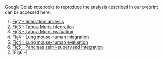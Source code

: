 
Google Colab notebooks to reproduce the analysis described in our preprint can be accessed here:

1. [Fig2 - Simulation analysis](https://colab.research.google.com/drive/1LEDnRwFH2v166T-pUaCYb6TZMgfViO-W?usp=sharing)
2. [Fig3 - Tabula Muris integration](https://colab.research.google.com/drive/1y2z0vQmA2SQNrj9XAfuhiFDm19XeubOn?usp=sharing)
3. [Fig3 - Tabula Muris evaluation](https://colab.research.google.com/drive/1bxekVOIfBaeScx5Rh1S4iEEAn1QsqOSH?usp=sharing)
4. [Fig4 - Lung mouse-human integration](https://colab.research.google.com/drive/1oy5b9HoKrPktOB3KqHvhtOOflFmrfPRr?usp=sharing)
5. [Fig4 - Lung mouse-human evaluation](https://colab.research.google.com/drive/12alsy9-ANbFVRQ7jmOYO2VoE6BLZuJqZ?usp=sharing)
6. [Fig5 - Pancreas seimi-supervised integration](https://colab.research.google.com/drive/1Ulj0ghqdRMjedUQKHECyoQQyl8j4tdJF?usp=sharing)
7. [Fig6 -]
